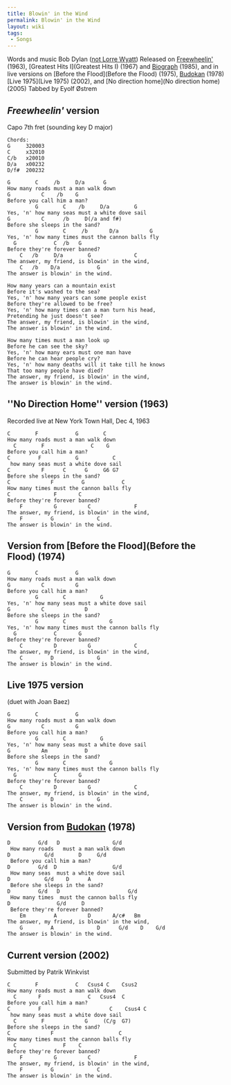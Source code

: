 ```yaml
---
title: Blowin' in the Wind
permalink: Blowin' in the Wind
layout: wiki
tags:
 - Songs
---
```


Words and music Bob Dylan ([not Lorre
Wyatt](http://www.expectingrain.com/dok/who/w/wyattlorre.html))
Released on [Freewheelin'](Freewheelin') (1963), [Greatest
Hits I](Greatest Hits I) (1967) and
[Biograph](Biograph) (1985), and in live versions on [Before
the Flood](Before the Flood) (1975),
[Budokan](Budokan) (1978) [Live 1975](Live 1975)
(2002), and [No direction home](No direction home) (2005)
Tabbed by Eyolf Østrem

## *Freewheelin'* version

Capo 7th fret (sounding key D major)

    Chords:
    G     320003
    C     x32010
    C/b   x20010
    D/a   x00232
    D/f#  200232

    G        C     /b     D/a      G
    How many roads must a man walk down
    G          C    /b    G
    Before you call him a man?
             G        C    /b     D/a        G
    Yes, 'n' how many seas must a white dove sail
    G          C      /b     D(/a and f#)
    Before she sleeps in the sand?
             G        C     /b       D/a          G
    Yes, 'n' how many times must the cannon balls fly
      G            C  /b   G
    Before they're forever banned?
        C   /b     D/a        G              C
    The answer, my friend, is blowin' in the wind,
        C   /b    D/a            G
    The answer is blowin' in the wind.

    How many years can a mountain exist
    Before it's washed to the sea?
    Yes, 'n' how many years can some people exist
    Before they're allowed to be free?
    Yes, 'n' how many times can a man turn his head,
    Pretending he just doesn't see?
    The answer, my friend, is blowin' in the wind,
    The answer is blowin' in the wind.

    How many times must a man look up
    Before he can see the sky?
    Yes, 'n' how many ears must one man have
    Before he can hear people cry?
    Yes, 'n' how many deaths will it take till he knows
    That too many people have died?
    The answer, my friend, is blowin' in the wind,
    The answer is blowin' in the wind.

## ''No Direction Home'' version (1963)

Recorded live at New York Town Hall, Dec 4, 1963

    C        F            G        C
    How many roads must a man walk down
      C        F               C    G
    Before you call him a man?
    C         F           G           C
     how many seas must a white dove sail
    C          F      C      G     G6 G7
    Before she sleeps in the sand?
    C             F         G            C
    How many times must the cannon balls fly
    C              F       C
    Before they're forever banned?
        F          G          C              F
    The answer, my friend, is blowin' in the wind,
        F         G              C
    The answer is blowin' in the wind.

## Version from [Before the Flood](Before the Flood) (1974)

    G        C            G
    How many roads must a man walk down
    G          C          G
    Before you call him a man?
             G        C           G
    Yes, 'n' how many seas must a white dove sail
    G          C             D
    Before she sleeps in the sand?
             G        C              G
    Yes, 'n' how many times must the cannon balls fly
      G            C       G
    Before they're forever banned?
        C          D          G              C
    The answer, my friend, is blowin' in the wind,
        C         D              G
    The answer is blowin' in the wind.

## Live 1975 version

(duet with Joan Baez)

    G        C            G
    How many roads must a man walk down
    G          C          G
    Before you call him a man?
             G        C           G
    Yes, 'n' how many seas must a white dove sail
    G          Am            D
    Before she sleeps in the sand?
             G        C              G
    Yes, 'n' how many times must the cannon balls fly
      G            C       G
    Before they're forever banned?
        C          D          G              C
    The answer, my friend, is blowin' in the wind,
        C         D              G
    The answer is blowin' in the wind.

## Version from [Budokan](Budokan) (1978)

    D         G/d   D                 G/d
     How many roads   must a man walk down
    D           G/d        D     G/d
     Before you call him a man?
    D         G/d  D                  G/d
     How many seas  must a white dove sail
    D           G/d    D      A
     Before she sleeps in the sand?
    D         G/d   D                      G/d
     How many times  must the cannon balls fly
    D               G/d     D
     Before they're forever banned?
        Em         A          D       A/c#   Bm
    The answer, my friend, is blowin' in the wind,
        G         A              D      G/d    D    G/d
    The answer is blowin' in the wind.

## Current version (2002)

Submitted by Patrik Winkvist

    C        F            C   Csus4 C    Csus2
    How many roads must a man walk down
      C       F               C   Csus4  C
    Before you call him a man?
    C         F                      C    Csus4 C
     how many seas must a white dove sail
      C        F             G     (C/g  G7)
    Before she sleeps in the sand?
    C             F                     C
    How many times must the cannon balls fly
      C               F    C
    Before they're forever banned?
        F          G          C              F
    The answer, my friend, is blowin' in the wind,
        F         G              C
    The answer is blowin' in the wind.
